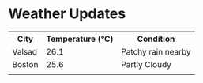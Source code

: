 # Weather Updates

<!-- WEATHER-UPDATE-START -->
<table><tr><th>City</th><th>Temperature (°C)</th><th>Condition</th></tr><tr><td>Valsad</td><td>26.1</td><td>Patchy rain nearby</td></tr><tr><td>Boston</td><td>25.6</td><td>Partly Cloudy</td></tr><tr><td></td><td></td><td></td></tr></table>
<!-- WEATHER-UPDATE-END -->
